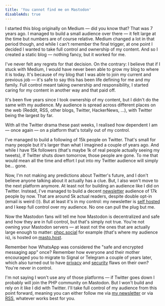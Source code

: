 ```yaml
---
title: 'You cannot find me on Mastodon'
disableAds: true
---
```


I started this blog originally on Medium — did you know that? That was 7 years ago. I managed to build a small audience over there — it felt large at the time but numbers are of course relative. Medium changed a lot in that period though, and while I can't remember the final trigger, at one point I decided I wanted to take full control and ownership of my content. And so I created a static blog — nothing fancy, but it worked for me.

I've never felt any regrets for that decision. On the contrary: I believe that if I stuck with Medium, I would have never been able to grow my blog to where it is today. It's because of my blog that I was able to join my current and previous job — it's safe to say this has been life defining for me and my family. Full control meant taking ownership and responsibility, I started caring for my content in another way and that paid off.

It's been five years since I took ownership of my content, but I didn't do the same with my audience. My audience is spread across different places on the web (Reddit, RSS, other blogs, Twitter, HackerNews, …), with Twitter being the largest by far. 

With all the Twitter drama these past weeks, I realised how dependent I am — once again — on a platform that's totally out of my control. 

I've managed to build a following of 15k people on Twitter. That's small for many people but it's larger than what I imagined a couple of years ago. And while I have 15k followers (that's maybe 1k of real people actually seeing my tweets), if Twitter shuts down tomorrow, those people are gone. To me that would mean all the time and effort I put into my Twitter audience will simply be… gone. 

Now, I'm not making any predictions about Twitter's future, and I don't believe anyone talking about it actually has a clue. But, I also won't move to the next platform anymore. At least not for building an audience like I did on Twitter. Instead, I've managed to build a decent [newsletter](https://stitcher.io/newsletter/subscribe) audience of 17k people by now. That are around 5k actual readers, despite double opt-in (email is weird 🙄). But at least it's in my control: my newsletter is [self hosted](https://mailcoach.app/) and I keep full control over my audience. No one can pull the plug but me.

Now the Mastodon fans will tell me how Mastodon is decentralized and safe and how they are in full control, but that's simply not true. You're not owning your Mastodon servers — at least not the ones that are actually large enough to matter: [phpc.social](https://phpc.social/about) for example (that's where my audience is), is hosted on [masto.host](https://masto.host/). 

Remember how WhatsApp was considered the "safe and encrypted messaging app" once? Remember how everyone and their mother encouraged you to migrate to Signal or Telegram a couple of years later, which also turned out to have [privacy](https://www.theverge.com/22249391/signal-app-abuse-messaging-employees-violence-misinformation) and [security](https://nordvpn.com/blog/is-telegram-safe/) flaws on their own? You're never in control. 

I'm not saying I won't use any of those platforms — if Twitter goes down I probably will join the PHP community on Mastodon. But I won't build and rely on it like I did with Twitter. I'll take full control of my audience from this point forward, meaning you can either follow me via [my newsletter](https://stitcher.io/newsletter/subscribe) or via [RSS](https://stitcher.io/rss), whatever works best for you. 
